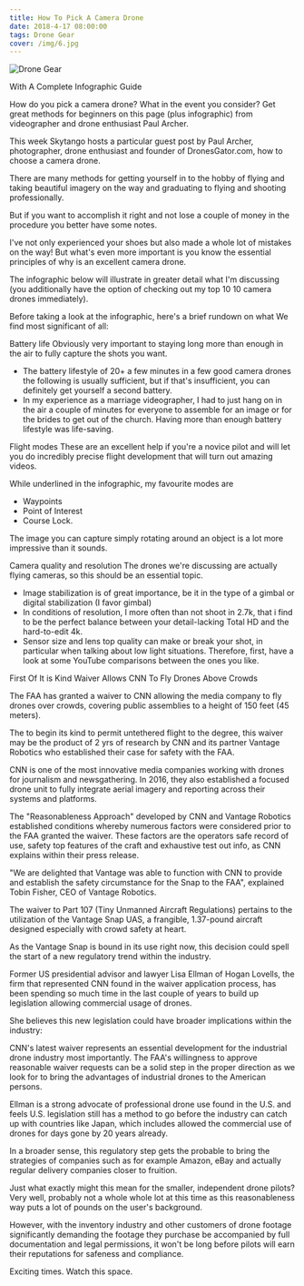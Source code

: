 ```yaml
---
title: How To Pick A Camera Drone 
date: 2018-4-17 08:00:00
tags: Drone Gear
cover: /img/6.jpg
---
```


![Drone Gear](/img/6.jpg)

With A Complete Infographic Guide

How do you pick a camera drone? What in the event you consider? Get great methods for beginners on this page (plus infographic) from videographer and drone enthusiast Paul Archer.

This week Skytango hosts a particular guest post by Paul Archer, photographer, drone enthusiast and founder of DronesGator.com, how to choose a camera drone.

There are many methods for getting yourself in to the hobby of flying and taking beautiful imagery on the way and graduating to flying and shooting professionally.

But if you want to accomplish it right and not lose a couple of money in the procedure you better have some notes.

I've not only experienced your shoes but also made a whole lot of mistakes on the way!  But what's even more important is you know the essential principles of why is an excellent camera drone.

The infographic below will illustrate in greater detail what I'm discussing (you additionally have the option of checking out my top 10 10 camera drones immediately).

Before taking a look at the infographic, here's a brief rundown on what We find most significant of all:

Battery life
Obviously very important to staying long more than enough in the air to fully capture the shots you want.

 - The battery lifestyle of 20+ a few minutes in a few good camera drones the following is usually sufficient, but if that's insufficient, you can definitely get yourself a second battery.
 - In my experience as a marriage videographer, I had to just hang on in the air a couple of minutes for everyone to assemble for an image or for the brides to get out of the church. Having more than enough battery lifestyle was life-saving.

Flight modes
These are an excellent help if you're a novice pilot and will let you do incredibly precise flight development that will turn out amazing videos.

While underlined in the infographic, my favourite modes are

 - Waypoints
 - Point of Interest
 - Course Lock.

The image you can capture simply rotating around an object is a lot more impressive than it sounds.

Camera quality and resolution
The drones we're discussing are actually flying cameras, so this should be an essential topic.

 - Image stabilization is of great importance, be it in the type of a gimbal or digital stabilization (I favor gimbal)
 - In conditions of resolution, I more often than not shoot in 2.7k, that i find to be the perfect balance between your detail-lacking Total HD and the hard-to-edit 4k.
 - Sensor size and lens top quality can make or break your shot, in particular when talking about low light situations. Therefore, first, have a look at some YouTube comparisons between the ones you like.

First Of It is Kind Waiver Allows CNN To Fly Drones Above Crowds

The FAA has granted a waiver to CNN allowing the media company to fly drones over crowds, covering public assemblies to a height of 150 feet (45 meters).

The to begin its kind to permit untethered flight to the degree, this waiver may be the product of 2 yrs of research by CNN and its partner Vantage Robotics who established their case for safety with the FAA.

CNN is one of the most innovative media companies working with drones for journalism and newsgathering. In 2016, they also established a focused drone unit to fully integrate aerial imagery and reporting across their systems and platforms.

The "Reasonableness Approach" developed by CNN and Vantage Robotics established conditions whereby numerous factors were considered prior to the FAA granted the waiver. These factors are the operators safe record of use, safety top features of the craft and exhaustive test out info, as CNN explains within their press release.

"We are delighted that Vantage was able to function with CNN to provide and establish the safety circumstance for the Snap to the FAA",
explained Tobin Fisher, CEO of Vantage Robotics.

The waiver to Part 107 (Tiny Unmanned Aircraft Regulations) pertains to the utilization of the Vantage Snap UAS, a frangible, 1.37-pound aircraft designed especially with crowd safety at heart.

As the Vantage Snap is bound in its use right now, this decision could spell the start of a new regulatory trend within the industry.

Former US presidential advisor and lawyer Lisa Ellman of Hogan Lovells, the firm that represented CNN found in the waiver application process, has been spending so much time in the last couple of years to build up legislation allowing commercial usage of drones.

She believes this new legislation could have broader implications within the industry:

CNN's latest waiver represents an essential development for the industrial drone industry most importantly. The FAA's willingness to approve reasonable waiver requests can be a solid step in the proper direction as we look for to bring the advantages of industrial drones to the American persons.

Ellman is a strong advocate of professional drone use found in the U.S. and feels U.S. legislation still has a method to go before the industry can catch up with countries like Japan, which includes allowed the commercial use of drones for days gone by 20 years already.

In a broader sense, this regulatory step gets the probable to bring the strategies of companies such as for example Amazon, eBay and actually regular delivery companies closer to fruition.

Just what exactly might this mean for the smaller, independent drone pilots? Very well, probably not a whole whole lot at this time as this reasonableness way puts a lot of pounds on the user's background.

However, with the inventory industry and other customers of drone footage significantly demanding the footage they purchase be accompanied by full documentation and legal permissions, it won't be long before pilots will earn their reputations for safeness and compliance.

Exciting times. Watch this space.
